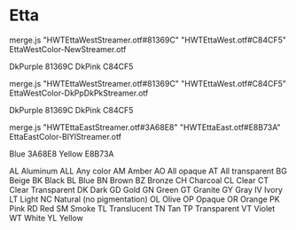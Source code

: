 # Etta

merge.js "HWTEttaWestStreamer.otf#81369C" "HWTEttaWest.otf#C84CF5" EttaWestColor-NewStreamer.otf

DkPurple 81369C
DkPink C84CF5


merge.js "HWTEttaWestStreamer.otf#81369C" "HWTEttaWest.otf#C84CF5" EttaWestColor-DkPpDkPkStreamer.otf

DkPurple 81369C
DkPink C84CF5


merge.js "HWTEttaEastStreamer.otf#3A68E8" "HWTEttaEast.otf#E8B73A" EttaEastColor-BlYlStreamer.otf

Blue 3A68E8
Yellow E8B73A





AL	Aluminum
ALL	Any color
AM	Amber
AO	All opaque
AT	All transparent
BG	Beige
BK	Black
BL	Blue
BN	Brown
BZ	Bronze
CH	Charcoal
CL	Clear
CT	Clear Transparent
DK	Dark
GD	Gold
GN	Green
GT	Granite
GY	Gray
IV	Ivory
LT	Light
NC	Natural (no pigmentation)
OL	Olive
OP	Opaque
OR	Orange
PK	Pink
RD	Red
SM	Smoke
TL	Translucent
TN	Tan
TP	Transparent
VT	Violet
WT	White
YL	Yellow